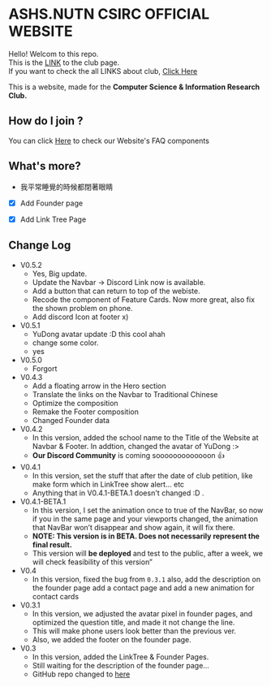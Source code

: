 # ASHS.NUTN CSIRC OFFICIAL WEBSITE
Hello! Welcom to this repo.    
This is the [LINK](https://ashsnutncsirc.vercel.app) to the club page.    
If you want to check the all LINKS about club, [Click Here](https://ashsnutncsric.vercel.app/link)

This is a website, made for the **Computer Science & Information Research Club.**

## How do I join ?
You can click [Here](https://ashsnutncsirc.vercel.app/link) to check our Website's FAQ components

## What's more?
+ 我平常睡覺的時候都閉著眼睛
+ [x] Add Founder page
+ [x] Add Link Tree Page


## Change Log
- V0.5.2
    - Yes, Big update.
    - Update the Navbar -> Discord Link now is available.
    - Add a button that can return to top of the webiste.
    - Recode the component of Feature Cards. Now more great, also fix the shown problem on phone.
    - Add discord Icon at footer x)
- V0.5.1
    - YuDong avatar update :D this cool ahah
    - change some color.
    - yes
- V0.5.0
    - Forgort
- V0.4.3
    - Add a floating arrow in the Hero section
    - Translate the links on the Navbar to Traditional Chinese
    - Optimize the composition
    - Remake the Footer composition
    - Changed Founder data 
- V0.4.2
    - In this version, added the school name to the Title of the Website at Navbar & Footer. In addtion, changed the avatar of YuDong :>
    - **Our Discord Community** is coming sooooooooooooon :+1:
- V0.4.1
    - In this version, set the stuff that after the date of club petition, like make form which in LinkTree show alert... etc
    - Anything that in V0.4.1-BETA.1 doesn't changed :D .
- V0.4.1-BETA.1
    - In this version, I set the animation once to true of the NavBar, so now if you in the same page and your viewports changed, the animation that NavBar won’t disappear and show again, it will fix there.
    - **NOTE: This version is in BETA. Does not necessarily represent the final result.**
    - This version will **be deployed** and test to the public, after a week, we will check feasibility of this version”
- V0.4
    - In this version, fixed the bug from `0.3.1` 
    also, add the description on the founder page
    add a  contact page and add a new animation for contact cards
- V0.3.1
    - In this version, we adjusted the avatar pixel in founder pages, and optimized the question title, and made it not change the line.
    - This will make phone users look better than the previous ver.
    - Also, we added the footer on the founder page.
- V0.3
    - In this version, added the LinkTree & Founder Pages.
    - Still waiting for the description of the founder page…
    - GitHub repo changed to [here](**https://github.com/YuDong-0222/realclubwebsite**)
